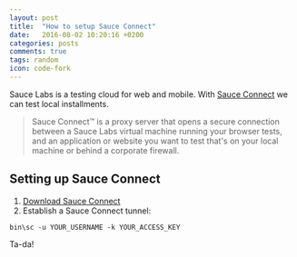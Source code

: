 ```yaml
---
layout: post
title:  "How to setup Sauce Connect"
date:   2016-08-02 10:20:16 +0200
categories: posts
comments: true
tags: random
icon: code-fork
---
```

Sauce Labs is a testing cloud for web and mobile. With [Sauce Connect](https://wiki.saucelabs.com/display/DOCS/Sauce+Connect+Proxy) we can test local installments.

> Sauce Connect™ is a proxy server that opens a secure connection between a Sauce Labs virtual machine running your browser tests, and an application or website you want to test that's on your local machine or behind a corporate firewall. 

## Setting up Sauce Connect
  
  1. [Download Sauce Connect](https://wiki.saucelabs.com/display/DOCS/Sauce+Connect+Proxy)
  2. Establish a Sauce Connect tunnel:

```
bin\sc -u YOUR_USERNAME -k YOUR_ACCESS_KEY
```

Ta-da!